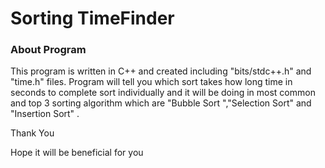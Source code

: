 <h1>Sorting TimeFinder</h1>

<h3>About Program</h3>
<p>This program is written in C++ and created including "bits/stdc++.h" and "time.h" files. Program will tell you which sort takes how long time in seconds to complete sort individually and it will be doing in most common and top 3 sorting algorithm which are "Bubble Sort ","Selection Sort" and "Insertion Sort" .</p>


<p>Thank You</p>
<p>Hope it will be beneficial for you</p>


